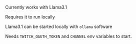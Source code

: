 Currently works with Llama3.1

Requires it to run locally

Llama3.1 can be started locally with `ollama` software

Needs `TWITCH_OAUTH_TOKEN` and `CHANNEL` env variables to start.
